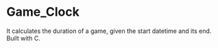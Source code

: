 # Game_Clock
It calculates the duration of a game, given the start datetime and its end. Built with C.
